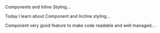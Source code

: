 Components and Inline Styling...

Today I learn about Component and Incline styling...

Component very good feature to make code readable and well managed...
